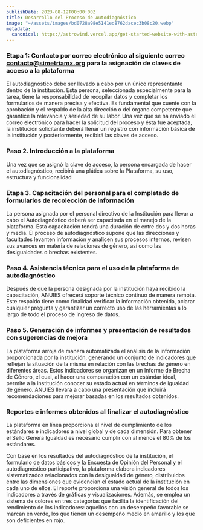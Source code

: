 ```yaml
---
publishDate: 2023-08-12T00:00:00Z
title: Desarrollo del Proceso de Autodiagnóstico
image: "~/assets/images/bd0728a98e5141ed8762dacec3b08c20.webp"
metadata:
  canonical: https://astrowind.vercel.app/get-started-website-with-astro-tailwind-css
---
```


### Etapa 1: Contacto por correo electrónico al siguiente correo contacto@simetriamx.org para la asignación de claves de acceso a la plataforma


El autodiagnóstico debe ser llevado a cabo por un único representante dentro de
la institución. Esta persona, seleccionada especialmente para la tarea, tiene
la responsabilidad de recopilar datos y completar los formularios de manera
precisa y efectiva. Es fundamental que cuente con la aprobación y el respaldo
de la alta dirección o del órgano competente que garantice la relevancia y
seriedad de su labor. Una vez que se ha enviado el correo electrónico para
hacer la solicitud del proceso y ésta fue aceptada, la institución solicitante
deberá llenar un registro con información básica de la institución y
posteriormente, recibirá las claves de acceso.

### Paso 2. Introducción a la plataforma

Una vez que se asignó la clave de acceso, la persona encargada de hacer el
autodiagnóstico, recibirá una plática sobre la Plataforma, su uso, estructura y
funcionalidad

### Etapa 3. Capacitación del personal para el completado de formularios de recolección de información

La persona asignada por el personal directivo de la Institución para llevar a
cabo el Autodiagnóstico deberá ser capacitada en el manejo de la plataforma.
Esta capacitación tendrá una duración de entre dos y dos horas y media. El
proceso de autodiagnóstico supone que las direcciones y facultades levanten
información y analicen sus procesos internos, revisen sus avances en materia de
relaciones de género, así como las desigualdades o brechas existentes.

### Paso 4. Asistencia técnica para el uso de la plataforma de autodiagnóstico

Después de que la persona designada por la institución haya recibido la
capacitación, ANUIES ofrecerá soporte técnico continuo de manera remota. Este
respaldo tiene como finalidad verificar la información obtenida, aclarar
cualquier pregunta y garantizar un correcto uso de las herramientas a lo largo
de todo el proceso de ingreso de datos.

### Paso 5. Generación de informes y presentación de resultados con sugerencias de mejora

La plataforma arroja de manera automatizada el análisis de la información
proporcionada por la institución, generando un conjunto de indicadores que
reflejan la situación de la misma en relación con las brechas de género en
diferentes áreas. Estos indicadores se organizan en un Informe de Brecha de
Género, el cual, al hacer una comparación con un estándar ideal, permite a la
institución conocer su estado actual en términos de igualdad de género. ANUIES
llevará a cabo una presentación que incluirá recomendaciones para mejorar
basadas en los resultados obtenidos.

### Reportes e informes obtenidos al finalizar el autodiagnóstico

La plataforma en línea proporciona el nivel de cumplimiento de los estándares e
indicadores a nivel global y de cada dimensión. Para obtener el Sello Genera
Igualdad es necesario cumplir con al menos el 80% de los estándares. 

Con base en los resultados del autodiagnóstico de la institución, el formulario
de datos básicos y la Encuesta de Opinión del Personal y el autodiagnóstico
participativo, la plataforma elabora indicadores sistematizados relacionados
con la desigualdad de género, distribuidos entre las dimensiones que evidencian
el estado actual de la institución en cada uno de ellos. El reporte proporciona
una visión general de todos los indicadores a través de gráficas y
visualizaciones. Además, se emplea un sistema de colores en tres categorías que
facilita la identificación del rendimiento de los indicadores: aquellos con un
desempeño favorable se marcan en verde, los que tienen un desempeño medio en
amarillo y los que son deficientes en rojo.
